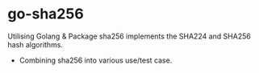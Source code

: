 # go-sha256
Utilising Golang &amp; Package sha256 implements the SHA224 and SHA256 hash algorithms.

- Combining sha256 into various use/test case.